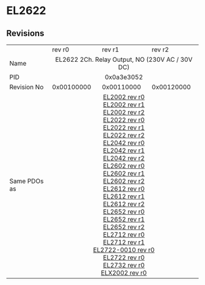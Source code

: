 # EL2622

## Revisions
<table>
<tr>
<td></td>
<td>rev r0</td>
<td>rev r1</td>
<td>rev r2</td>
</tr>
<tr>
<td>Name</td>
<td colspan=3 align="center">EL2622 2Ch. Relay Output, NO (230V AC / 30V DC)</td>
</tr>
<tr>
<td>PID</td>
<td colspan=3 align="center">0x0a3e3052</td>
</tr>
<tr>
<td>Revision No</td>
<td>0x00100000</td>
<td>0x00110000</td>
<td>0x00120000</td>
</tr>
<tr>
<td>Same PDOs as</td>
<td colspan=3 align="center"><a href="EL2002.md">EL2002 rev r0</a><br/><a href="EL2002.md">EL2002 rev r1</a><br/><a href="EL2002.md">EL2002 rev r2</a><br/><a href="EL2022.md">EL2022 rev r0</a><br/><a href="EL2022.md">EL2022 rev r1</a><br/><a href="EL2022.md">EL2022 rev r2</a><br/><a href="EL2042.md">EL2042 rev r0</a><br/><a href="EL2042.md">EL2042 rev r1</a><br/><a href="EL2042.md">EL2042 rev r2</a><br/><a href="EL2602.md">EL2602 rev r0</a><br/><a href="EL2602.md">EL2602 rev r1</a><br/><a href="EL2602.md">EL2602 rev r2</a><br/><a href="EL2612.md">EL2612 rev r0</a><br/><a href="EL2612.md">EL2612 rev r1</a><br/><a href="EL2612.md">EL2612 rev r2</a><br/><a href="EL2652.md">EL2652 rev r0</a><br/><a href="EL2652.md">EL2652 rev r1</a><br/><a href="EL2652.md">EL2652 rev r2</a><br/><a href="EL2712.md">EL2712 rev r0</a><br/><a href="EL2712.md">EL2712 rev r1</a><br/><a href="EL2722-0010.md">EL2722-0010 rev r0</a><br/><a href="EL2722.md">EL2722 rev r0</a><br/><a href="EL2732.md">EL2732 rev r0</a><br/><a href="ELX2002.md">ELX2002 rev r0</a></td>
</tr>
</table>
